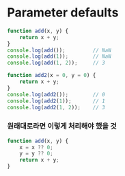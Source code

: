 # Parameter defaults
```javascript
function add(x, y) {
    return x + y;
}
console.log(add());         // NaN
console.log(add(1));        // NaN
console.log(add(1, 2));     // 3

function add2(x = 0, y = 0) {
    return x + y;
}
console.log(add2());        // 0
console.log(add2(1));       // 1
console.log(add2(1, 2));    // 3
```

### 원래대로라면 이렇게 처리해야 했을 것
```javascript
function add(x, y) {
    x = x ?? 0;
    y = y ?? 0;
    return x + y;
}
```
